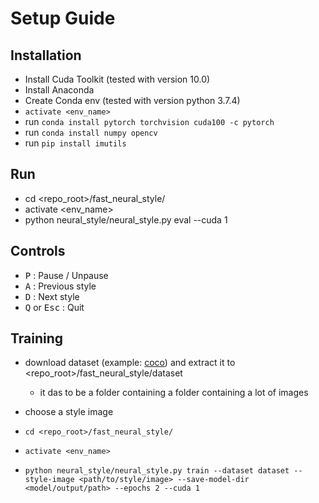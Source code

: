 # Setup Guide

## Installation
- Install Cuda Toolkit (tested with version 10.0)
- Install Anaconda
- Create Conda env (tested with version python 3.7.4)
- `activate <env_name>`
- run `conda install pytorch torchvision cuda100 -c pytorch`
- run `conda install numpy opencv`
- run `pip install imutils` 

## Run
- cd <repo_root>/fast_neural_style/
- activate <env_name>
- python neural_style/neural_style.py eval --cuda 1

## Controls
- <kbd>P</kbd> : Pause / Unpause
- <kbd>A</kbd> : Previous style
- <kbd>D</kbd> : Next style
- <kbd>Q</kbd> or <kbd>Esc</kbd>  : Quit

## Training
- download dataset (example: [coco](http://cocodataset.org/#download)) and extract it to <repo_root>/fast_neural_style/dataset
    - it das to be a folder containing a folder containing a lot of images
- choose a style image

- `cd <repo_root>/fast_neural_style/`
- `activate <env_name>`
- `python neural_style/neural_style.py train --dataset dataset --style-image <path/to/style/image> --save-model-dir <model/output/path> --epochs 2 --cuda 1`
